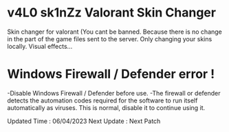 # v4L0 sk1nZz Valorant Skin Changer
Skin changer for valorant (You cant be banned. Because there is no change in the part of the game files sent to the server. Only changing your skins locally. Visual effects...

# Windows Firewall / Defender error !
-Disable Windows Firewall / Defender before use.
-The firewall or defender detects the automation codes required for the software to run itself automatically as viruses. This is normal, disable it to continue using it.

Updated Time : 06/04/2023
Next Update : Next Patch
